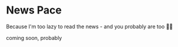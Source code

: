 # News Pace
Because I'm too lazy to read the news - and you probably are too 🤷‍♂️

coming soon, probably